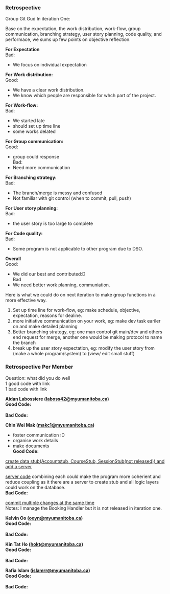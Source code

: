 ### **Retrospective**

Group Git Gud
In iteration One:

Base on the expectation, the work distribution, work-flow, group communication, branching strategy, user story planning, code quality, and performace, we sums up few points on objective reflection.


**For Expectation**
<br>Bad:
 - We focus on individual expectation

**For Work distribution:**
<br>Good:
 - We have a clear work distribution.
 - We know which people are responsible for whch part of the project.

**For Work-flow:**
<br>Bad:
 - We started late 
 - should set up time line
 - some works delated

**For Group communication:**
<br>Good:
 - group could response
<br>Bad:
 - Need more communication

**For Branching strategy:**
<br>Bad:
 - The branch/merge is messy and confused
 - Not familiar with git control (when to commit, pull, push)

**For User story planning:**
<br>Bad:
 - the user story is too large to complete

**For Code quality:**
<br>Bad:
 - Some program is not applicable to other program due to DSO.

**Overall**
<br>Good:
 - We did our best and contributed:D
<br>Bad
 - We need better work planning, communiation.


Here is what we could do on next iteration to make group functions in a more effective way.

1. Set up time line for work-flow, eg: make schedule, objective, expectation, reasons for dealine.
2. more initiative communication on your work, eg: make dev task eariler on and make detailed planning
3. Better branching strategy, eg: one man control git main/dev and others end request for merge, another one would be making protocol to name the branch
4. break up the user story expectation, eg: modify the user story from (make a whole program/system) to (view/ edit small stuff)


### **Retrospective Per Member**
Question: what did you do well
<br>      1 good code with link 
<br>      1 bad code with link 

**Aidan Labossiere (laboss42@myumanitoba.ca)**
<br> **Good Code:**<br>
<br> **Bad Code:**<br>


**Chin Wei Mak (makc1@myumanitoba.ca)**
- foster communication :D
- organise work details
- make documents
<br> **Good Code:**<br>

[create data stub(Accountstub, CourseStub, SessionStub(not released)) and add a server](https://code.cs.umanitoba.ca/comp3350-winter2024/git-gud-a02-2/-/commit/8f2dd5646f7682c042ef3b4f945363a68bcfd0cf)
<br>

[server code](https://code.cs.umanitoba.ca/comp3350-winter2024/git-gud-a02-2/-/blob/main/app/src/main/java/comp3350/teachreach/logic/Server.java?ref_type=heads)
combining each could make the program more coherient and reduce coupling as it there are a server to create stub and all logic layers could work on the database.
<br> **Bad Code:**<br>
 
[commit multiple changes at the same time](https://code.cs.umanitoba.ca/comp3350-winter2024/git-gud-a02-2/-/compare/29f664f2d94d44ffd6c3bb36801c9ebee3319323...d558c18dce100dae4eaa8fc6c7d297fd73a8a3bd)
<br> Notes: I manage the Booking Handler but it is not released in iteration one.

**Kelvin Oo (ooyn@myumanitoba.ca)**
<br> **Good Code:**<br>
<br> **Bad Code:**<br>


**Kin Tat Ho (hokt@myumanitoba.ca)**
<br> **Good Code:**<br>
<br> **Bad Code:**<br>


**Rafia Islam (islamrr@myumanitoba.ca)**
<br> **Good Code:**<br>
<br> **Bad Code:**<br>
